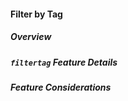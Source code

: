 #### Filter by Tag 

##### Overview

<!-- TODO: ACTIVITY DIAGRAM -->

<!-- TODO: Short Description of Command -->

##### `filtertag` Feature Details

<!-- TODO: SEQUENCE DIAGRAM -->

<!-- TODO: Description of how Command works -->

##### Feature Considerations

<!-- TODO: Command Considerations -->
